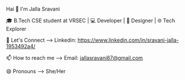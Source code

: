 Hai 👋 I'm Jalla Sravani

🎓 B.Tech CSE student at VRSEC | 💻 Developer | 🎨 Designer | 🌐 Tech Explorer

🔗 Let's Connect --> Linkedin: https://www.linkedin.com/in/sravani-jalla-1953492a4/

📫 How to reach me --> Email: jallasravani87@gmail.com

😄 Pronouns --> She/Her

